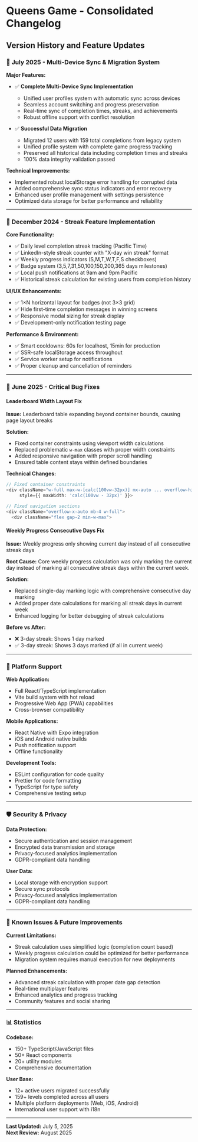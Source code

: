 # Queens Game - Consolidated Changelog

## Version History and Feature Updates

### 🚀 **July 2025 - Multi-Device Sync & Migration System**

**Major Features:**
- ✅ **Complete Multi-Device Sync Implementation**
  - Unified user profiles system with automatic sync across devices
  - Seamless account switching and progress preservation
  - Real-time sync of completion times, streaks, and achievements
  - Robust offline support with conflict resolution

- ✅ **Successful Data Migration**
  - Migrated 12 users with 159 total completions from legacy system
  - Unified profile system with complete game progress tracking
  - Preserved all historical data including completion times and streaks
  - 100% data integrity validation passed

**Technical Improvements:**
- Implemented robust localStorage error handling for corrupted data
- Added comprehensive sync status indicators and error recovery
- Enhanced user profile management with settings persistence
- Optimized data storage for better performance and reliability

---

### 🎯 **December 2024 - Streak Feature Implementation**

**Core Functionality:**
- ✅ Daily level completion streak tracking (Pacific Time)
- ✅ LinkedIn-style streak counter with "X-day win streak" format
- ✅ Weekly progress indicators (S,M,T,W,T,F,S checkboxes)
- ✅ Badge system (3,5,7,31,50,100,150,200,365 days milestones)
- ✅ Local push notifications at 9am and 9pm Pacific
- ✅ Historical streak calculation for existing users from completion history

**UI/UX Enhancements:**
- ✅ 1×N horizontal layout for badges (not 3×3 grid)
- ✅ Hide first-time completion messages in winning screens
- ✅ Responsive modal sizing for streak display
- ✅ Development-only notification testing page

**Performance & Environment:**
- ✅ Smart cooldowns: 60s for localhost, 15min for production
- ✅ SSR-safe localStorage access throughout
- ✅ Service worker setup for notifications
- ✅ Proper cleanup and cancellation of reminders

---

### 🔧 **June 2025 - Critical Bug Fixes**

#### **Leaderboard Width Layout Fix**
**Issue:** Leaderboard table expanding beyond container bounds, causing page layout breaks

**Solution:**
- Fixed container constraints using viewport width calculations
- Replaced problematic `w-max` classes with proper width constraints
- Added responsive navigation with proper scroll handling
- Ensured table content stays within defined boundaries

**Technical Changes:**
```typescript
// Fixed container constraints
<div className="w-full max-w-[calc(100vw-32px)] mx-auto ... overflow-hidden"
     style={{ maxWidth: 'calc(100vw - 32px)' }}>

// Fixed navigation sections
<div className="overflow-x-auto mb-4 w-full">
  <div className="flex gap-2 min-w-max">
```

#### **Weekly Progress Consecutive Days Fix**
**Issue:** Weekly progress only showing current day instead of all consecutive streak days

**Root Cause:** Core weekly progress calculation was only marking the current day instead of marking all consecutive streak days within the current week.

**Solution:**
- Replaced single-day marking logic with comprehensive consecutive day marking
- Added proper date calculations for marking all streak days in current week
- Enhanced logging for better debugging of streak calculations

**Before vs After:**
- ❌ 3-day streak: Shows 1 day marked
- ✅ 3-day streak: Shows 3 days marked (if all in current week)

---

### 📱 **Platform Support**

**Web Application:**
- Full React/TypeScript implementation
- Vite build system with hot reload
- Progressive Web App (PWA) capabilities
- Cross-browser compatibility

**Mobile Applications:**
- React Native with Expo integration
- iOS and Android native builds
- Push notification support
- Offline functionality

**Development Tools:**
- ESLint configuration for code quality
- Prettier for code formatting
- TypeScript for type safety
- Comprehensive testing setup

---

### 🛡️ **Security & Privacy**

**Data Protection:**
- Secure authentication and session management
- Encrypted data transmission and storage
- Privacy-focused analytics implementation
- GDPR-compliant data handling

**User Data:**
- Local storage with encryption support
- Secure sync protocols
- Privacy-focused analytics implementation
- GDPR-compliant data handling

---

### 🚧 **Known Issues & Future Improvements**

**Current Limitations:**
- Streak calculation uses simplified logic (completion count based)
- Weekly progress calculation could be optimized for better performance
- Migration system requires manual execution for new deployments

**Planned Enhancements:**
- Advanced streak calculation with proper date gap detection
- Real-time multiplayer features
- Enhanced analytics and progress tracking
- Community features and social sharing

---

### 📊 **Statistics**

**Codebase:**
- 150+ TypeScript/JavaScript files
- 50+ React components
- 20+ utility modules
- Comprehensive documentation

**User Base:**
- 12+ active users migrated successfully
- 159+ levels completed across all users
- Multiple platform deployments (Web, iOS, Android)
- International user support with i18n

---

**Last Updated:** July 5, 2025  
**Next Review:** August 2025

